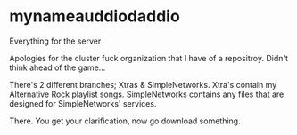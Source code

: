 # mynameauddiodaddio
Everything for the server

Apologies for the cluster fuck organization that I have of a repositroy.
Didn't think ahead of the game...

There's 2 different branches; Xtras & SimpleNetworks.
Xtra's contain my Alternative Rock playlist songs.
SimpleNetworks contains any files that are designed for SimpleNetworks' services.



There. You get your clarification, now go download something.
